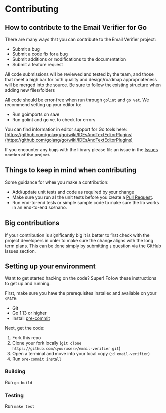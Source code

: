 # Contributing

## How to contribute to the Email Verifier for Go

There are many ways that you can contribute to the Email Verifier project:

- Submit a bug
- Submit a code fix for a bug
- Submit additions or modifications to the documentation
- Submit a feature request

All code submissions will be reviewed and tested by the team, and those that meet a high bar for both quality and design/roadmap appropriateness will be merged into the source. Be sure to follow the existing structure when adding new files/folders.

All code should be error-free when run through `golint` and `go vet`. We recommend setting up your editor to:

- Run goimports on save
- Run golint and go vet to check for errors

You can find information in editor support for Go tools here: [https://github.com/golang/go/wiki/IDEsAndTextEditorPlugins](https://github.com/golang/go/wiki/IDEsAndTextEditorPlugins)

If you encounter any bugs with the library please file an issue in the [Issues](https://github.com/AfterShip/aftership-sdk-go/issues) section of the project.

## Things to keep in mind when contributing

Some guidance for when you make a contribution:

- Add/update unit tests and code as required by your change
- Make sure you run all the unit tests before you create a [Pull Request](https://help.github.com/en/github/collaborating-with-issues-and-pull-requests/about-pull-requests).
- Run end-to-end tests or simple sample code to make sure the lib works in an end-to-end scenario.

## Big contributions

If your contribution is significantly big it is better to first check with the project developers in order to make sure the change aligns with the long term plans. This can be done simply by submitting a question via the GitHub Issues section.

## Setting up your environment

Want to get started hacking on the code? Super! Follow these instructions to get up and running.

First, make sure you have the prerequisites installed and available on your `$PATH`:

- Git
- Go 1.13 or higher
- Install [pre-commit](https://pre-commit.com/)

Next, get the code:

1. Fork this repo
2. Clone your fork locally (`git clone https://github.com/<youruser>/email-verifier.git`)
3. Open a terminal and move into your local copy (`cd email-verifier`)
4. Run `pre-commit install`

### Building

Run `go build`

### Testing

Run `make test`
